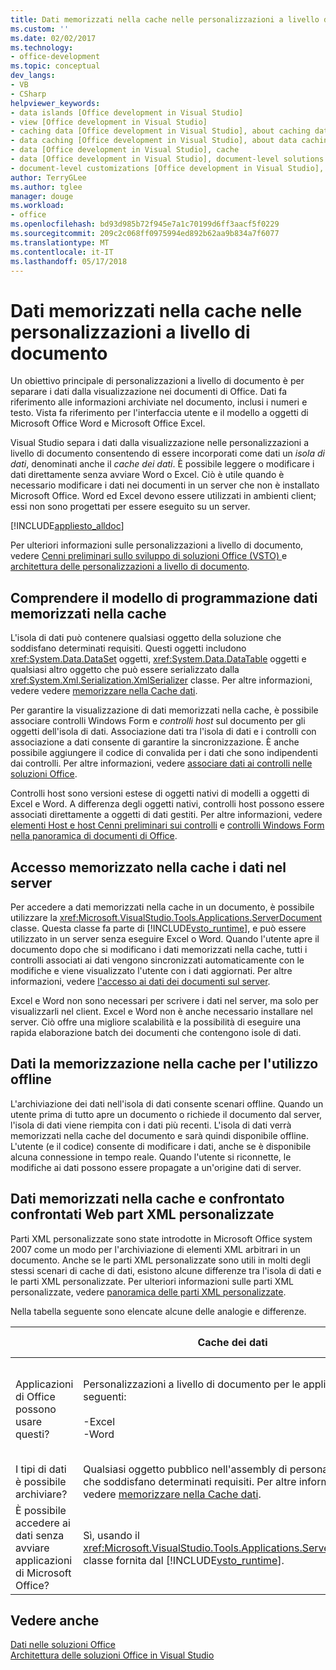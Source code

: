 ```yaml
---
title: Dati memorizzati nella cache nelle personalizzazioni a livello di documento
ms.custom: ''
ms.date: 02/02/2017
ms.technology:
- office-development
ms.topic: conceptual
dev_langs:
- VB
- CSharp
helpviewer_keywords:
- data islands [Office development in Visual Studio]
- view [Office development in Visual Studio]
- caching data [Office development in Visual Studio], about caching data
- data caching [Office development in Visual Studio], about data caching
- data [Office development in Visual Studio], cache
- data [Office development in Visual Studio], document-level solutions
- document-level customizations [Office development in Visual Studio], data model
author: TerryGLee
ms.author: tglee
manager: douge
ms.workload:
- office
ms.openlocfilehash: bd93d985b72f945e7a1c70199d6ff3aacf5f0229
ms.sourcegitcommit: 209c2c068ff0975994ed892b62aa9b834a7f6077
ms.translationtype: MT
ms.contentlocale: it-IT
ms.lasthandoff: 05/17/2018
---
```

# <a name="cached-data-in-document-level-customizations"></a>Dati memorizzati nella cache nelle personalizzazioni a livello di documento
  Un obiettivo principale di personalizzazioni a livello di documento è per separare i dati dalla visualizzazione nei documenti di Office. Dati fa riferimento alle informazioni archiviate nel documento, inclusi i numeri e testo. Vista fa riferimento per l'interfaccia utente e il modello a oggetti di Microsoft Office Word e Microsoft Office Excel.  
  
 Visual Studio separa i dati dalla visualizzazione nelle personalizzazioni a livello di documento consentendo di essere incorporati come dati un *isola di dati*, denominati anche il *cache dei dati*. È possibile leggere o modificare i dati direttamente senza avviare Word o Excel. Ciò è utile quando è necessario modificare i dati nei documenti in un server che non è installato Microsoft Office. Word ed Excel devono essere utilizzati in ambienti client; essi non sono progettati per essere eseguito su un server.  
  
 [!INCLUDE[appliesto_alldoc](../vsto/includes/appliesto-alldoc-md.md)]  
  
 Per ulteriori informazioni sulle personalizzazioni a livello di documento, vedere [Cenni preliminari sullo sviluppo di soluzioni Office &#40;VSTO&#41; ](../vsto/office-solutions-development-overview-vsto.md) e [architettura delle personalizzazioni a livello di documento](../vsto/architecture-of-document-level-customizations.md).  
  
## <a name="understand-the-cached-data-programming-model"></a>Comprendere il modello di programmazione dati memorizzati nella cache  
 L'isola di dati può contenere qualsiasi oggetto della soluzione che soddisfano determinati requisiti. Questi oggetti includono <xref:System.Data.DataSet> oggetti, <xref:System.Data.DataTable> oggetti e qualsiasi altro oggetto che può essere serializzato dalla <xref:System.Xml.Serialization.XmlSerializer> classe. Per altre informazioni, vedere vedere [memorizzare nella Cache dati](../vsto/caching-data.md).  
  
 Per garantire la visualizzazione di dati memorizzati nella cache, è possibile associare controlli Windows Form e *controlli host* sul documento per gli oggetti dell'isola di dati. Associazione dati tra l'isola di dati e i controlli con associazione a dati consente di garantire la sincronizzazione. È anche possibile aggiungere il codice di convalida per i dati che sono indipendenti dai controlli. Per altre informazioni, vedere [associare dati ai controlli nelle soluzioni Office](../vsto/binding-data-to-controls-in-office-solutions.md).  
  
 Controlli host sono versioni estese di oggetti nativi di modelli a oggetti di Excel e Word. A differenza degli oggetti nativi, controlli host possono essere associati direttamente a oggetti di dati gestiti. Per altre informazioni, vedere [elementi Host e host Cenni preliminari sui controlli](../vsto/host-items-and-host-controls-overview.md) e [controlli Windows Form nella panoramica di documenti di Office](../vsto/windows-forms-controls-on-office-documents-overview.md).  
  
## <a name="access-cached-data-on-the-server"></a>Accesso memorizzato nella cache i dati nel server  
 Per accedere a dati memorizzati nella cache in un documento, è possibile utilizzare la <xref:Microsoft.VisualStudio.Tools.Applications.ServerDocument> classe. Questa classe fa parte di [!INCLUDE[vsto_runtime](../vsto/includes/vsto-runtime-md.md)], e può essere utilizzato in un server senza eseguire Excel o Word. Quando l'utente apre il documento dopo che si modificano i dati memorizzati nella cache, tutti i controlli associati ai dati vengono sincronizzati automaticamente con le modifiche e viene visualizzato l'utente con i dati aggiornati. Per altre informazioni, vedere [l'accesso ai dati dei documenti sul server](../vsto/accessing-data-in-documents-on-the-server.md).  
  
 Excel e Word non sono necessari per scrivere i dati nel server, ma solo per visualizzarli nel client. Excel e Word non è anche necessario installare nel server. Ciò offre una migliore scalabilità e la possibilità di eseguire una rapida elaborazione batch dei documenti che contengono isole di dati.  
  
## <a name="data-caching-for-offline-use"></a>Dati la memorizzazione nella cache per l'utilizzo offline  
 L'archiviazione dei dati nell'isola di dati consente scenari offline. Quando un utente prima di tutto apre un documento o richiede il documento dal server, l'isola di dati viene riempita con i dati più recenti. L'isola di dati verrà memorizzati nella cache del documento e sarà quindi disponibile offline. L'utente (e il codice) consente di modificare i dati, anche se è disponibile alcuna connessione in tempo reale. Quando l'utente si riconnette, le modifiche ai dati possono essere propagate a un'origine dati di server.  
  
## <a name="cached-data-and-custom-xml-parts-compared"></a>Dati memorizzati nella cache e confrontato confrontati Web part XML personalizzate  
 Parti XML personalizzate sono state introdotte in Microsoft Office system 2007 come un modo per l'archiviazione di elementi XML arbitrari in un documento. Anche se le parti XML personalizzate sono utili in molti degli stessi scenari di cache di dati, esistono alcune differenze tra l'isola di dati e le parti XML personalizzate. Per ulteriori informazioni sulle parti XML personalizzate, vedere [panoramica delle parti XML personalizzate](../vsto/custom-xml-parts-overview.md).  
  
 Nella tabella seguente sono elencate alcune delle analogie e differenze.  
  
||Cache dei dati|Parti XML personalizzate|  
|-|----------------|----------------------|  
|Applicazioni di Office possono usare questi?|Personalizzazioni a livello di documento per le applicazioni seguenti:<br /><br /> -Excel<br />-Word|Soluzioni a livello di documento e a livello di applicazione per le applicazioni seguenti:<br /><br /> -Excel<br />-PowerPoint<br />-Word|  
|I tipi di dati è possibile archiviare?|Qualsiasi oggetto pubblico nell'assembly di personalizzazione che soddisfano determinati requisiti. Per altre informazioni, vedere [memorizzare nella Cache dati](../vsto/caching-data.md).|Tutti i dati XML.|  
|È possibile accedere ai dati senza avviare applicazioni di Microsoft Office?|Sì, usando il <xref:Microsoft.VisualStudio.Tools.Applications.ServerDocument> classe fornita dal [!INCLUDE[vsto_runtime](../vsto/includes/vsto-runtime-md.md)].|Sì, tramite le classi di <xref:System.IO.Packaging> dello spazio dei nomi, o con formato Open XML SDK.|  
  
## <a name="see-also"></a>Vedere anche  
 [Dati nelle soluzioni Office](../vsto/data-in-office-solutions.md)   
 [Architettura delle soluzioni Office in Visual Studio](../vsto/architecture-of-office-solutions-in-visual-studio.md)  
  
  